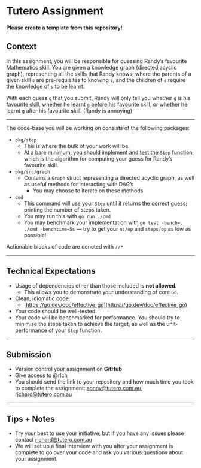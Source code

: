 # Tutero Assignment

**Please create a template from this repository!**

## Context

In this assignment, you will be responsible for guessing Randy’s favourite Mathematics skill. You are given a knowledge graph (directed acyclic graph), representing all the skills that Randy knows; where the parents of a given skill `s` are pre-requisites to knowing `s`, and the children of `s` require the knowledge of `s` to be learnt.

With each guess `g` that you submit, Randy will only tell you whether `g` is his favourite skill, whether he learnt `g` before his favourite skill, or whether he learnt `g` after his favourite skill. (Randy is annoying)

---

The code-base you will be working on consists of the following packages:

- `pkg/step`
  - This is where the bulk of your work will be.
  - At a bare minimum, you should implement and test the `Step` function, which is the algorithm for computing your guess for Randy’s favourite skill.
- `pkg/src/graph`
  - Contains a `Graph` struct representing a directed acyclic graph, as well as useful methods for interacting with DAG’s
    - You may choose to iterate on these methods
- `cmd`
  - This command will use your `Step` until it returns the correct guess; printing the number of steps taken.
  - You may run this with `go run ./cmd`
  - You may benchmark your implementation with `go test -bench=. ./cmd -benchtime=5s` — try to get your `ns/op` and `steps/op` as low as possible!

Actionable blocks of code are denoted with `//*`

---

## Technical Expectations

- Usage of dependencies other than those included is **not allowed.**
  - This allows you to demonstrate your understanding of core `Go`.
- Clean, idiomatic code.
  - [https://go.dev/doc/effective_go](https://go.dev/doc/effective_go)
- Your code should be well-tested.
- Your code will be benchmarked for performance. You should try to minimise the steps taken to achieve the target, as well as the unit-performance of your `Step` function.

---

## Submission

- Version control your assignment on **GitHub**
- Give access to [@rlch](https://github.com/rlch)
- You should send the link to your repository and how much time you took to complete the assignment: sonny@tutero.com.au, richard@tutero.com.au

---

## Tips + Notes

- Try your best to use your initiative, but if you have any issues please contact [richard@tutero.com.au](mailto:richard@tutero.com.au)
- We will set up a final interview with you after your assignment is complete to go over your code and ask you various questions about your assignment.
